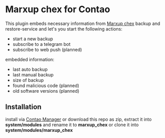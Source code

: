 # Marxup chex for Contao
This plugin embeds necessary information from [Marxup chex](https://produx.marxup.com/chex.html) backup and restore-service and let's you start the following actions:
- start a new backup
- subscribe to a telegram bot
- subscribe to web push (planned)

embedded information:
- last auto backup
- last manual backup
- size of backup
- found malicious code (planned)
- old software versions (planned)


## Installation
install via [Contao Manager](https://docs.contao.org/books/manager/en/)
or
download this repo as zip, extract it into __system/modules__ and rename it to __marxup_chex__
or
clone it into __system/modules/marxup_chex__